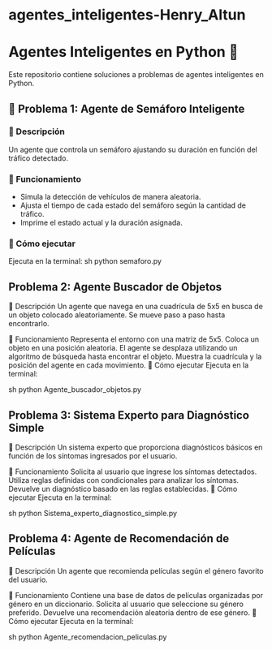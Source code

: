 # agentes_inteligentes-Henry_Altun
# Agentes Inteligentes en Python 🤖

Este repositorio contiene soluciones a problemas de agentes inteligentes en Python.

## 🚦 Problema 1: Agente de Semáforo Inteligente

### 📌 Descripción
Un agente que controla un semáforo ajustando su duración en función del tráfico detectado.

### 🔹 Funcionamiento
- Simula la detección de vehículos de manera aleatoria.
- Ajusta el tiempo de cada estado del semáforo según la cantidad de tráfico.
- Imprime el estado actual y la duración asignada.

### 🏁 Cómo ejecutar
Ejecuta en la terminal:
sh
python semaforo.py 

## Problema 2: Agente Buscador de Objetos
📌 Descripción
Un agente que navega en una cuadrícula de 5x5 en busca de un objeto colocado aleatoriamente. Se mueve paso a paso hasta encontrarlo.

🔹 Funcionamiento
Representa el entorno con una matriz de 5x5.
Coloca un objeto en una posición aleatoria.
El agente se desplaza utilizando un algoritmo de búsqueda hasta encontrar el objeto.
Muestra la cuadrícula y la posición del agente en cada movimiento.
🏁 Cómo ejecutar
Ejecuta en la terminal:

sh
python Agente_buscador_objetos.py

## Problema 3: Sistema Experto para Diagnóstico Simple
📌 Descripción
Un sistema experto que proporciona diagnósticos básicos en función de los síntomas ingresados por el usuario.

🔹 Funcionamiento
Solicita al usuario que ingrese los síntomas detectados.
Utiliza reglas definidas con condicionales para analizar los síntomas.
Devuelve un diagnóstico basado en las reglas establecidas.
🏁 Cómo ejecutar
Ejecuta en la terminal:

sh
python Sistema_experto_diagnostico_simple.py


## Problema 4: Agente de Recomendación de Películas
📌 Descripción
Un agente que recomienda películas según el género favorito del usuario.

🔹 Funcionamiento
Contiene una base de datos de películas organizadas por género en un diccionario.
Solicita al usuario que seleccione su género preferido.
Devuelve una recomendación aleatoria dentro de ese género.
🏁 Cómo ejecutar
Ejecuta en la terminal:

sh
python Agente_recomendacion_peliculas.py



